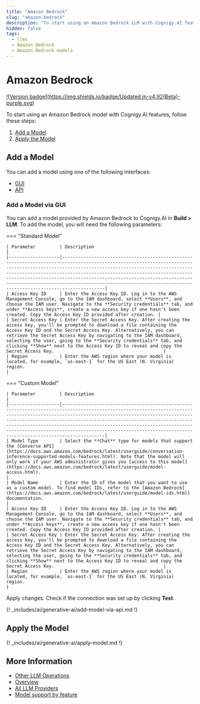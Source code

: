 ```yaml
---
title: "Amazon Bedrock"
slug: "amazon-bedrock"
description: "To start using an Amazon Bedrock LLM with Cognigy.AI features, add the LLM and apply it to the corresponding use case."
hidden: false
tags:
  - llms
  - Amazon Bedrock
  - Amazon Bedrock models
---
```


# Amazon Bedrock

[![Version badge](https://img.shields.io/badge/Updated in-v4.92(Beta)-purple.svg)](../../../../release-notes/4.92.md)

To start using an Amazon Bedrock model with Cognigy.AI features, follow these steps:

1. [Add a Model](#add-a-model)
2. [Apply the Model](#apply-the-model)

## Add a Model

You can add a model using one of the following interfaces:

- [GUI](#add-a-model-via-gui)
- [API](#add-a-model-via-api)

### Add a Model via GUI

You can add a model provided by Amazon Bedrock to Cognigy.AI in **Build > LLM**. To add the model, you will need the following parameters:

=== "Standard Model"

    | Parameter         | Description                                                                                                                                                                                                                                                                                                                                                                                                                                        |
    |-------------------|----------------------------------------------------------------------------------------------------------------------------------------------------------------------------------------------------------------------------------------------------------------------------------------------------------------------------------------------------------------------------------------------------------------------------------------------------|
    | Access Key ID     | Enter the Access Key ID. Log in to the AWS Management Console, go to the IAM dashboard, select **Users**, and choose the IAM user. Navigate to the **Security credentials** tab, and under **Access keys**, create a new access key if one hasn't been created. Copy the Access Key ID provided after creation. |
    | Secret Access Key | Enter the Secret Access Key. After creating the access key, you'll be prompted to download a file containing the Access Key ID and the Secret Access Key. Alternatively, you can retrieve the Secret Access Key by navigating to the IAM dashboard, selecting the user, going to the **Security credentials** tab, and clicking **Show** next to the Access Key ID to reveal and copy the Secret Access Key.                                         |
    | Region            | Enter the AWS region where your model is located, for example, `us-east-1` for the US East (N. Virginia) region.                                                                                                                                                                                                                                                                                                                                   |

=== "Custom Model"

    | Parameter         | Description                                                                                                                                                                                                                                                                                                                                                                                                                                        |
    |-------------------|----------------------------------------------------------------------------------------------------------------------------------------------------------------------------------------------------------------------------------------------------------------------------------------------------------------------------------------------------------------------------------------------------------------------------------------------------|
    | Model Type        | Select the **Chat** type for models that support the [Converse API](https://docs.aws.amazon.com/bedrock/latest/userguide/conversation-inference-supported-models-features.html). Note that the model will only work if your AWS administrator gives you [access to this model](https://docs.aws.amazon.com/bedrock/latest/userguide/model-access.html).                                                                                            |
    | Model Name        | Enter the ID of the model that you want to use as a custom model. To find model IDs, refer to the [Amazon Bedrock](https://docs.aws.amazon.com/bedrock/latest/userguide/model-ids.html) documentation.                                                                                                                                                                                                                                                    |
    | Access Key ID     | Enter the Access Key ID. Log in to the AWS Management Console, go to the IAM dashboard, select **Users**, and choose the IAM user. Navigate to the **Security credentials** tab, and under **Access keys**, create a new access key if one hasn't been created. Copy the Access Key ID provided after creation. |
    | Secret Access Key | Enter the Secret Access Key. After creating the access key, you'll be prompted to download a file containing the Access Key ID and the Secret Access Key. Alternatively, you can retrieve the Secret Access Key by navigating to the IAM dashboard, selecting the user, going to the **Security credentials** tab, and clicking **Show** next to the Access Key ID to reveal and copy the Secret Access Key.                                         |
    | Region            | Enter the AWS region where your model is located, for example, `us-east-1` for the US East (N. Virginia) region.                                                                                                                                                                                                                                                                                                                                   |

Apply changes. Check if the connection was set up by clicking **Test**.

{! _includes/ai/generative-ai/add-model-via-api.md !}

## Apply the Model

{! _includes/ai/generative-ai/apply-model.md !}

## More Information

- [Other LLM Operations](../other-operations.md)
- [Overview](../overview.md)
- [All LLM Providers](all-providers.md)
- [Model support by feature](../model-support-by-feature.md)